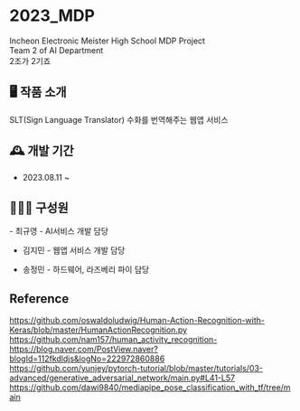 # 2023_MDP
 Incheon Electronic Meister High School MDP Project\
 Team 2 of AI Department\
 2조가 2기죠

## 🖥 작품 소개
SLT(Sign Language Translator) 
수화를 번역해주는 웹앱 서비스

## 🕰 개발 기간
- 2023.08.11 ~ 

## 👨‍👦‍👦 구성원
<div><p>
 - 최규영 - AI서비스 개발 담당</p></div>

- 김지민 - 웹앱 서비스 개발 담당

- 송정민 - 하드웨어, 라즈베리 파이 담당

## Reference
https://github.com/oswaldoludwig/Human-Action-Recognition-with-Keras/blob/master/HumanActionRecognition.py \
https://github.com/nam157/human_activity_recognition- \
https://blog.naver.com/PostView.naver?blogId=112fkdldjs&logNo=222972860886 \
https://github.com/yunjey/pytorch-tutorial/blob/master/tutorials/03-advanced/generative_adversarial_network/main.py#L41-L57 \
https://github.com/dawi9840/mediapipe_pose_classification_with_tf/tree/main
